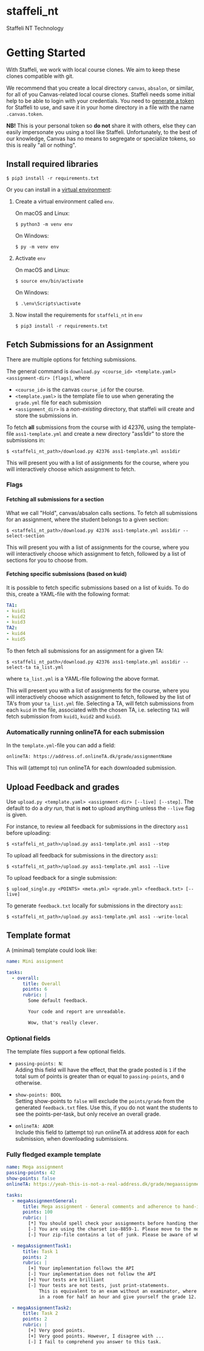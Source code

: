 # staffeli_nt

Staffeli NT Technology


Getting Started
===============

With Staffeli, we work with local course clones. We aim to keep these
clones compatible with git.

We recommend that you create a local directory ``canvas``,
``absalon``, or similar, for all of you Canvas-related local course
clones. Staffeli needs some initial help to be able to login with your
credentials. You need to [generate a
token](https://guides.instructure.com/m/4214/l/40399-how-do-i-obtain-an-api-access-token-for-an-account)
for Staffeli to use, and save it in your home directory in a file with
the name `.canvas.token`.

**NB!** This is your personal token so **do not** share it with others,
else they can easily impersonate you using a tool like Staffeli.
Unfortunately, to the best of our knowledge, Canvas has no means to
segregate or specialize tokens, so this is really "all or nothing".

Install required libraries
--------------------------

    $ pip3 install -r requirements.txt

Or you can install in a [virtual
environment](https://packaging.python.org/guides/installing-using-pip-and-virtual-environments/#creating-a-virtual-environment):

 1. Create a virtual environment called `env`.

    On macOS and Linux:

        $ python3 -m venv env

    On Windows:

        $ py -m venv env

 2. Activate `env`

    On macOS and Linux:

        $ source env/bin/activate

    On Windows:

        $ .\env\Scripts\activate

 3. Now install the requirements for `staffeli_nt` in `env`

        $ pip3 install -r requirements.txt




Fetch Submissions for an Assignment
-----------------------------------
There are multiple options for fetching submissions.

The general command is `download.py <course_id> <template.yaml> <assignment-dir> [flags]`, where
- `<course_id>` is the canvas `course_id` for the course.
- `<template.yaml>` is the template file to use when generating the `grade.yml` file for each submission
- `<assignment_dir>` is a *non-existing* directory, that staffeli will create and store the submissions in. 

To fetch **all** submissions from the course with id 42376, using the template-file `ass1-template.yml` and create a new directory "ass1dir" to store the submissions in:

    $ <staffeli_nt_path>/download.py 42376 ass1-template.yml ass1dir

This will present you with a list of assignments for the course, where you will interactively choose which assignment to fetch. 

### Flags
#### Fetching all submissions for a section
What we call "Hold", canvas/absalon calls sections. 
To fetch all submissions for an assignment, where the student belongs to a given section:

    $ <staffeli_nt_path>/download.py 42376 ass1-template.yml ass1dir --select-section

This will present you with a list of assignments for the course, where you will interactively choose which assignment to fetch, followed by a list of sections for you to choose from. 

#### Fetching specific submissions (based on kuid)
It is possible to fetch specific submissions based on a list of kuids. 
To do this, create a YAML-file with the following format:

``` yaml
TA1:
- kuid1
- kuid2
- kuid3
TA2:
- kuid4
- kuid5
```

To then fetch all submissions for an assignment for a given TA:

    $ <staffeli_nt_path>/download.py 42376 ass1-template.yml ass1dir --select-ta ta_list.yml

where `ta_list.yml` is a YAML-file following the above format. 


This will present you with a list of assignments for the course, where you will interactively choose which assignment to fetch, followed by the list of TA's from your `ta_list.yml` file. 
Selecting a TA, will fetch submissions from each `kuid` in the file, associated with the chosen TA, i.e. selecting `TA1` will fetch submission from `kuid1`, `kuid2` and `kuid3`. 


### Automatically running onlineTA for each submission
In the `template.yml`-file you can add a field:

`onlineTA: https://address.of.onlineTA.dk/grade/assignmentName`

This will (attempt to) run onlineTA for each downloaded submission. 


Upload Feedback and grades
--------------------------

Use `upload.py <template.yaml> <assignment-dir> [--live] [--step]`.
The default to do a *dry run*, that is **not** to upload anything
unless the `--live` flag is given.

For instance, to review all feedback for submissions in the directory
`ass1` before uploading:

    $ <staffeli_nt_path>/upload.py ass1-template.yml ass1 --step


To upload all feedback for submissions in the directory
`ass1`:

    $ <staffeli_nt_path>/upload.py ass1-template.yml ass1 --live

To upload feedback for a single submission:

    $ upload_single.py <POINTS> <meta.yml> <grade.yml> <feedback.txt> [--live]


To generate `feedback.txt` locally for submissions in the directory `ass1`:

    $ <staffeli_nt_path>/upload.py ass1-template.yml ass1 --write-local


Template format
---------------

A (minimal) template could look like:

```yaml
name: Mini assignment

tasks:
  - overall:
      title: Overall
      points: 6
      rubric: |
        Some default feedback.

        Your code and report are unreadable.

        Wow, that's really clever.
```

### Optional fields

The template files support a few optional fields. 

- `passing-points: N`:  
Adding this field will have the effect, that the grade posted is `1` if the total sum of points is
greater than or equal to `passing-points`, and `0` otherwise.
- `show-points: BOOL`  
Setting show-points to `false` will exclude the `points/grade` from the generated `feedback.txt` files. 
Use this, if you do not want the students to see the points-per-task, but only receive an overall grade. 

- `onlineTA: ADDR`  
Include this field to (attempt to) run onlineTA at address `ADDR` for each submission, when downloading submissions. 


### Fully fledged example template
```yaml
name: Mega assignment
passing-points: 42
show-points: false
onlineTA: https://yeah-this-is-not-a-real-address.dk/grade/megaassignment

tasks:
  - megaAssignmentGeneral:
      title: Mega assignment - General comments and adherence to hand-in format requirements
      points: 100
      rubric: | 
        [*] You should spell check your assignments before handing them in
        [-] You are using the charset iso-8859-1. Please move to the modern age. 
        [-] Your zip-file contains a lot of junk. Please be aware of what you hand in. 

  - megaAssignmentTask1:
      title: Task 1
      points: 2
      rubric: |
        [+] Your implementation follows the API
        [-] Your implementation does not follow the API
        [+] Your tests are brilliant
        [-] Your tests are not tests, just print-statements. 
            This is equivalent to an exam without an examinator, where you shout 
            in a room for half an hour and give yourself the grade 12.

  - megaAssignmentTask2:
      title: Task 2
      points: 2
      rubric: |
        [+] Very good points. 
        [+] Very good points. However, I disagree with ... 
        [-] I fail to comprehend you answer to this task. 
```
